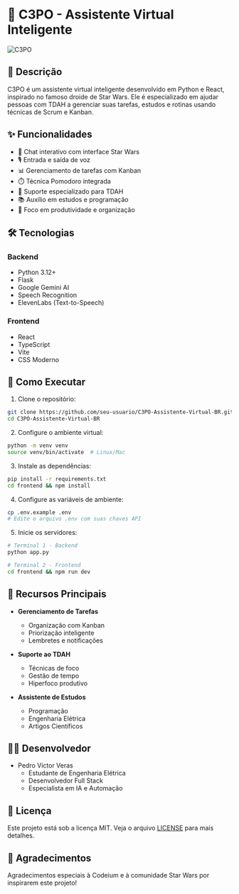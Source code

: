 # 🤖 C3PO - Assistente Virtual Inteligente

![C3PO](https://moseisleychronicles.wordpress.com/wp-content/uploads/2015/11/untitled-215.gif)

## 📝 Descrição
C3PO é um assistente virtual inteligente desenvolvido em Python e React, inspirado no famoso droide de Star Wars. Ele é especializado em ajudar pessoas com TDAH a gerenciar suas tarefas, estudos e rotinas usando técnicas de Scrum e Kanban.

## ✨ Funcionalidades

- 💬 Chat interativo com interface Star Wars
- 🎙️ Entrada e saída de voz
- 📊 Gerenciamento de tarefas com Kanban
- ⏱️ Técnica Pomodoro integrada
- 🧠 Suporte especializado para TDAH
- 📚 Auxílio em estudos e programação
- 🎯 Foco em produtividade e organização

## 🛠️ Tecnologias

### Backend
- Python 3.12+
- Flask
- Google Gemini AI
- Speech Recognition
- ElevenLabs (Text-to-Speech)

### Frontend
- React
- TypeScript
- Vite
- CSS Moderno

## 🚀 Como Executar

1. Clone o repositório:
```bash
git clone https://github.com/seu-usuario/C3PO-Assistente-Virtual-BR.git
cd C3PO-Assistente-Virtual-BR
```

2. Configure o ambiente virtual:
```bash
python -m venv venv
source venv/bin/activate  # Linux/Mac
```

3. Instale as dependências:
```bash
pip install -r requirements.txt
cd frontend && npm install
```

4. Configure as variáveis de ambiente:
```bash
cp .env.example .env
# Edite o arquivo .env com suas chaves API
```

5. Inicie os servidores:
```bash
# Terminal 1 - Backend
python app.py

# Terminal 2 - Frontend
cd frontend && npm run dev
```

## 🎯 Recursos Principais

- **Gerenciamento de Tarefas**
  - Organização com Kanban
  - Priorização inteligente
  - Lembretes e notificações

- **Suporte ao TDAH**
  - Técnicas de foco
  - Gestão de tempo
  - Hiperfoco produtivo

- **Assistente de Estudos**
  - Programação
  - Engenharia Elétrica
  - Artigos Científicos

## 👨‍💻 Desenvolvedor

- Pedro Victor Veras
  - Estudante de Engenharia Elétrica
  - Desenvolvedor Full Stack
  - Especialista em IA e Automação

## 📄 Licença

Este projeto está sob a licença MIT. Veja o arquivo [LICENSE](LICENSE) para mais detalhes.

## 🌟 Agradecimentos

Agradecimentos especiais à Codeium e à comunidade Star Wars por inspirarem este projeto!
